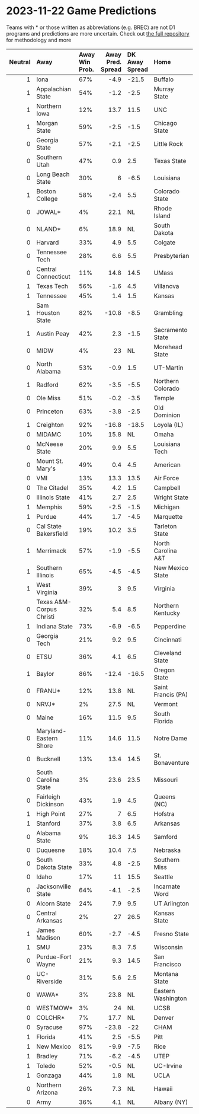 # 2023-11-22 Game Predictions
Teams with * or those written as abbreviations (e.g. BREC) are not D1 programs and predictions are more uncertain. Check out [the full repository](https://github.com/grdavis/college-basketball-elo) for methodology and more

|   Neutral | Away                     | Away Win Prob.   |   Away Pred. Spread | DK Away Spread   | Home               | Home Win Prob.   |   Home Pred. Spread |
|----------:|:-------------------------|:-----------------|--------------------:|:-----------------|:-------------------|:-----------------|--------------------:|
|         1 | Iona                     | 67%              |                -4.9 | -21.5            | Buffalo            | 33%              |                 4.9 |
|         1 | Appalachian State        | 54%              |                -1.2 | -2.5             | Murray State       | 46%              |                 1.2 |
|         1 | Northern Iowa            | 12%              |                13.7 | 11.5             | UNC                | 88%              |               -13.7 |
|         1 | Morgan State             | 59%              |                -2.5 | -1.5             | Chicago State      | 41%              |                 2.5 |
|         0 | Georgia State            | 57%              |                -2.1 | -2.5             | Little Rock        | 43%              |                 2.1 |
|         0 | Southern Utah            | 47%              |                 0.9 | 2.5              | Texas State        | 53%              |                -0.9 |
|         0 | Long Beach State         | 30%              |                 6   | -6.5             | Louisiana          | 70%              |                -6   |
|         1 | Boston College           | 58%              |                -2.4 | 5.5              | Colorado State     | 42%              |                 2.4 |
|         0 | JOWAL*                   | 4%               |                22.1 | NL               | Rhode Island       | 96%              |               -22.1 |
|         0 | NLAND*                   | 6%               |                18.9 | NL               | South Dakota       | 94%              |               -18.9 |
|         0 | Harvard                  | 33%              |                 4.9 | 5.5              | Colgate            | 67%              |                -4.9 |
|         0 | Tennessee Tech           | 28%              |                 6.6 | 5.5              | Presbyterian       | 72%              |                -6.6 |
|         0 | Central Connecticut      | 11%              |                14.8 | 14.5             | UMass              | 89%              |               -14.8 |
|         1 | Texas Tech               | 56%              |                -1.6 | 4.5              | Villanova          | 44%              |                 1.6 |
|         1 | Tennessee                | 45%              |                 1.4 | 1.5              | Kansas             | 55%              |                -1.4 |
|         1 | Sam Houston State        | 82%              |               -10.8 | -8.5             | Grambling          | 18%              |                10.8 |
|         1 | Austin Peay              | 42%              |                 2.3 | -1.5             | Sacramento State   | 58%              |                -2.3 |
|         0 | MIDW                     | 4%               |                23   | NL               | Morehead State     | 96%              |               -23   |
|         0 | North Alabama            | 53%              |                -0.9 | 1.5              | UT-Martin          | 47%              |                 0.9 |
|         1 | Radford                  | 62%              |                -3.5 | -5.5             | Northern Colorado  | 38%              |                 3.5 |
|         0 | Ole Miss                 | 51%              |                -0.2 | -3.5             | Temple             | 49%              |                 0.2 |
|         0 | Princeton                | 63%              |                -3.8 | -2.5             | Old Dominion       | 37%              |                 3.8 |
|         1 | Creighton                | 92%              |               -16.8 | -18.5            | Loyola (IL)        | 8%               |                16.8 |
|         0 | MIDAMC                   | 10%              |                15.8 | NL               | Omaha              | 90%              |               -15.8 |
|         0 | McNeese State            | 20%              |                 9.9 | 5.5              | Louisiana Tech     | 80%              |                -9.9 |
|         0 | Mount St. Mary's         | 49%              |                 0.4 | 4.5              | American           | 51%              |                -0.4 |
|         0 | VMI                      | 13%              |                13.3 | 13.5             | Air Force          | 87%              |               -13.3 |
|         0 | The Citadel              | 35%              |                 4.2 | 1.5              | Campbell           | 65%              |                -4.2 |
|         0 | Illinois State           | 41%              |                 2.7 | 2.5              | Wright State       | 59%              |                -2.7 |
|         1 | Memphis                  | 59%              |                -2.5 | -1.5             | Michigan           | 41%              |                 2.5 |
|         1 | Purdue                   | 44%              |                 1.7 | -4.5             | Marquette          | 56%              |                -1.7 |
|         0 | Cal State Bakersfield    | 19%              |                10.2 | 3.5              | Tarleton State     | 81%              |               -10.2 |
|         1 | Merrimack                | 57%              |                -1.9 | -5.5             | North Carolina A&T | 43%              |                 1.9 |
|         1 | Southern Illinois        | 65%              |                -4.5 | -4.5             | New Mexico State   | 35%              |                 4.5 |
|         1 | West Virginia            | 39%              |                 3   | 9.5              | Virginia           | 61%              |                -3   |
|         0 | Texas A&M-Corpus Christi | 32%              |                 5.4 | 8.5              | Northern Kentucky  | 68%              |                -5.4 |
|         1 | Indiana State            | 73%              |                -6.9 | -6.5             | Pepperdine         | 27%              |                 6.9 |
|         0 | Georgia Tech             | 21%              |                 9.2 | 9.5              | Cincinnati         | 79%              |                -9.2 |
|         0 | ETSU                     | 36%              |                 4.1 | 6.5              | Cleveland State    | 64%              |                -4.1 |
|         1 | Baylor                   | 86%              |               -12.4 | -16.5            | Oregon State       | 14%              |                12.4 |
|         0 | FRANU*                   | 12%              |                13.8 | NL               | Saint Francis (PA) | 88%              |               -13.8 |
|         0 | NRVJ*                    | 2%               |                27.5 | NL               | Vermont            | 98%              |               -27.5 |
|         0 | Maine                    | 16%              |                11.5 | 9.5              | South Florida      | 84%              |               -11.5 |
|         0 | Maryland-Eastern Shore   | 11%              |                14.6 | 11.5             | Notre Dame         | 89%              |               -14.6 |
|         0 | Bucknell                 | 13%              |                13.4 | 14.5             | St. Bonaventure    | 87%              |               -13.4 |
|         0 | South Carolina State     | 3%               |                23.6 | 23.5             | Missouri           | 97%              |               -23.6 |
|         0 | Fairleigh Dickinson      | 43%              |                 1.9 | 4.5              | Queens (NC)        | 57%              |                -1.9 |
|         1 | High Point               | 27%              |                 7   | 6.5              | Hofstra            | 73%              |                -7   |
|         1 | Stanford                 | 37%              |                 3.8 | 6.5              | Arkansas           | 63%              |                -3.8 |
|         0 | Alabama State            | 9%               |                16.3 | 14.5             | Samford            | 91%              |               -16.3 |
|         0 | Duquesne                 | 18%              |                10.4 | 7.5              | Nebraska           | 82%              |               -10.4 |
|         0 | South Dakota State       | 33%              |                 4.8 | -2.5             | Southern Miss      | 67%              |                -4.8 |
|         0 | Idaho                    | 17%              |                11   | 15.5             | Seattle            | 83%              |               -11   |
|         0 | Jacksonville State       | 64%              |                -4.1 | -2.5             | Incarnate Word     | 36%              |                 4.1 |
|         0 | Alcorn State             | 24%              |                 7.9 | 9.5              | UT Arlington       | 76%              |                -7.9 |
|         0 | Central Arkansas         | 2%               |                27   | 26.5             | Kansas State       | 98%              |               -27   |
|         1 | James Madison            | 60%              |                -2.7 | -4.5             | Fresno State       | 40%              |                 2.7 |
|         1 | SMU                      | 23%              |                 8.3 | 7.5              | Wisconsin          | 77%              |                -8.3 |
|         0 | Purdue-Fort Wayne        | 21%              |                 9.3 | 14.5             | San Francisco      | 79%              |                -9.3 |
|         0 | UC-Riverside             | 31%              |                 5.6 | 2.5              | Montana State      | 69%              |                -5.6 |
|         0 | WAWA*                    | 3%               |                23.8 | NL               | Eastern Washington | 97%              |               -23.8 |
|         0 | WESTMOW*                 | 3%               |                24   | NL               | UCSB               | 97%              |               -24   |
|         0 | COLCHR*                  | 7%               |                17.7 | NL               | Denver             | 93%              |               -17.7 |
|         0 | Syracuse                 | 97%              |               -23.8 | -22              | CHAM               | 3%               |                23.8 |
|         1 | Florida                  | 41%              |                 2.5 | -5.5             | Pitt               | 59%              |                -2.5 |
|         1 | New Mexico               | 81%              |                -9.9 | -7.5             | Rice               | 19%              |                 9.9 |
|         1 | Bradley                  | 71%              |                -6.2 | -4.5             | UTEP               | 29%              |                 6.2 |
|         1 | Toledo                   | 52%              |                -0.5 | NL               | UC-Irvine          | 48%              |                 0.5 |
|         1 | Gonzaga                  | 44%              |                 1.8 | NL               | UCLA               | 56%              |                -1.8 |
|         0 | Northern Arizona         | 26%              |                 7.3 | NL               | Hawaii             | 74%              |                -7.3 |
|         0 | Army                     | 36%              |                 4.1 | NL               | Albany (NY)        | 64%              |                -4.1 |